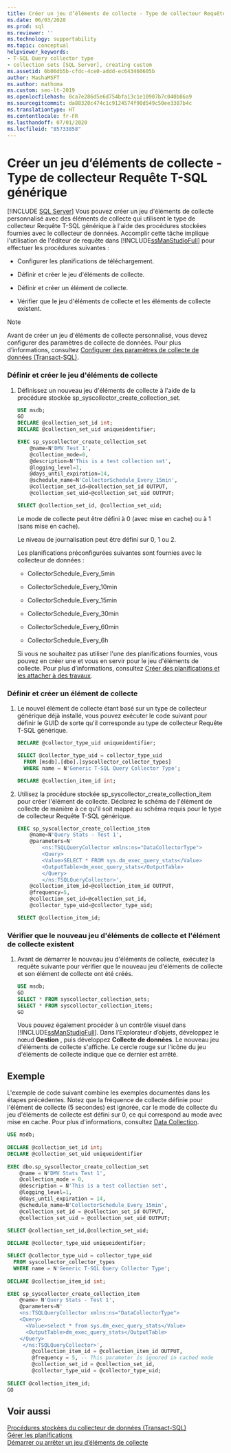 ```yaml
---
title: Créer un jeu d’éléments de collecte - Type de collecteur Requête T-SQL générique
ms.date: 06/03/2020
ms.prod: sql
ms.reviewer: ''
ms.technology: supportability
ms.topic: conceptual
helpviewer_keywords:
- T-SQL Query collector type
- collection sets [SQL Server], creating custom
ms.assetid: 6b06db5b-cfdc-4ce0-addd-ec643460605b
author: MashaMSFT
ms.author: mathoma
ms.custom: seo-lt-2019
ms.openlocfilehash: 8ca7e286d5e6d754bfa13c1e10907b7c040b86a9
ms.sourcegitcommit: da88320c474c1c9124574f90d549c50ee3387b4c
ms.translationtype: HT
ms.contentlocale: fr-FR
ms.lasthandoff: 07/01/2020
ms.locfileid: "85733858"
---
```

# <a name="create-custom-collection-set---generic-t-sql-query-collector-type"></a>Créer un jeu d’éléments de collecte - Type de collecteur Requête T-SQL générique
 [!INCLUDE [SQL Server](../../includes/applies-to-version/sqlserver.md)]
  Vous pouvez créer un jeu d'éléments de collecte personnalisé avec des éléments de collecte qui utilisent le type de collecteur Requête T-SQL générique à l'aide des procédures stockées fournies avec le collecteur de données. Accomplir cette tâche implique l'utilisation de l'éditeur de requête dans [!INCLUDE[ssManStudioFull](../../includes/ssmanstudiofull-md.md)] pour effectuer les procédures suivantes :  
  
-   Configurer les planifications de téléchargement.  
  
-   Définir et créer le jeu d'éléments de collecte.  
  
-   Définir et créer un élément de collecte.  
  
-   Vérifier que le jeu d'éléments de collecte et les éléments de collecte existent.  
  
> [!NOTE]  
>  Avant de créer un jeu d'éléments de collecte personnalisé, vous devez configurer des paramètres de collecte de données. Pour plus d’informations, consultez [Configurer des paramètres de collecte de données &#40;Transact-SQL&#41;](../../relational-databases/data-collection/configure-data-collection-parameters-transact-sql.md).  
  
### <a name="define-and-create-the-collection-set"></a>Définir et créer le jeu d'éléments de collecte  
  
1.  Définissez un nouveau jeu d'éléments de collecte à l'aide de la procédure stockée sp_syscollector_create_collection_set.  
  
    ```sql
    USE msdb;  
    GO
    DECLARE @collection_set_id int;  
    DECLARE @collection_set_uid uniqueidentifier;  

    EXEC sp_syscollector_create_collection_set   
        @name=N'DMV Test 1',   
        @collection_mode=0,   
        @description=N'This is a test collection set',   
        @logging_level=1,   
        @days_until_expiration=14,   
        @schedule_name=N'CollectorSchedule_Every_15min',   
        @collection_set_id=@collection_set_id OUTPUT,   
        @collection_set_uid=@collection_set_uid OUTPUT;  

    SELECT @collection_set_id, @collection_set_uid;  
    ```  
  
     Le mode de collecte peut être défini à 0 (avec mise en cache) ou à 1 (sans mise en cache).  
  
     Le niveau de journalisation peut être défini sur 0, 1 ou 2.  
  
     Les planifications préconfigurées suivantes sont fournies avec le collecteur de données :  
  
    -   CollectorSchedule_Every_5min  
  
    -   CollectorSchedule_Every_10min  
  
    -   CollectorSchedule_Every_15min  
  
    -   CollectorSchedule_Every_30min  
  
    -   CollectorSchedule_Every_60min  
  
    -   CollectorSchedule_Every_6h  
  
     Si vous ne souhaitez pas utiliser l'une des planifications fournies, vous pouvez en créer une et vous en servir pour le jeu d'éléments de collecte. Pour plus d’informations, consultez [Créer des planifications et les attacher à des travaux](../../ssms/agent/create-and-attach-schedules-to-jobs.md).  
  
### <a name="define-and-create-a-collection-item"></a>Définir et créer un élément de collecte  
  
1.  Le nouvel élément de collecte étant basé sur un type de collecteur générique déjà installé, vous pouvez exécuter le code suivant pour définir le GUID de sorte qu'il corresponde au type de collecteur Requête T-SQL générique.  
  
    ```sql  
    DECLARE @collector_type_uid uniqueidentifier;  

    SELECT @collector_type_uid = collector_type_uid
      FROM [msdb].[dbo].[syscollector_collector_types]   
      WHERE name = N'Generic T-SQL Query Collector Type';  

    DECLARE @collection_item_id int;  
    ```  
  
2.  Utilisez la procédure stockée sp_syscollector_create_collection_item pour créer l'élément de collecte. Déclarez le schéma de l'élément de collecte de manière à ce qu'il soit mappé au schéma requis pour le type de collecteur Requête T-SQL générique.  
  
    ```sql  
    EXEC sp_syscollector_create_collection_item   
        @name=N'Query Stats - Test 1',   
        @parameters=N'  
            <ns:TSQLQueryCollector xmlns:ns="DataCollectorType">  
            <Query>  
            <Value>SELECT * FROM sys.dm_exec_query_stats</Value>  
            <OutputTable>dm_exec_query_stats</OutputTable>  
            </Query>  
            </ns:TSQLQueryCollector>',   
        @collection_item_id=@collection_item_id OUTPUT,   
        @frequency=5,   
        @collection_set_id=@collection_set_id,   
        @collector_type_uid=@collector_type_uid;  

    SELECT @collection_item_id;  
    ```  
  
### <a name="verify-that-the-new-collection-set-and-collection-item-exist"></a>Vérifier que le nouveau jeu d'éléments de collecte et l'élément de collecte existent  
  
1.  Avant de démarrer le nouveau jeu d'éléments de collecte, exécutez la requête suivante pour vérifier que le nouveau jeu d'éléments de collecte et son élément de collecte ont été créés.  
  
    ```sql  
    USE msdb;  
    GO
    SELECT * FROM syscollector_collection_sets;  
    SELECT * FROM syscollector_collection_items;  
    GO  
    ```  
  
     Vous pouvez également procéder à un contrôle visuel dans [!INCLUDE[ssManStudioFull](../../includes/ssmanstudiofull-md.md)]. Dans l’Explorateur d’objets, développez le nœud **Gestion** , puis développez **Collecte de données**. Le nouveau jeu d'éléments de collecte s'affiche. Le cercle rouge sur l'icône du jeu d'éléments de collecte indique que ce dernier est arrêté.  
  
## <a name="example"></a>Exemple  
 L'exemple de code suivant combine les exemples documentés dans les étapes précédentes. Notez que la fréquence de collecte définie pour l'élément de collecte (5 secondes) est ignorée, car le mode de collecte du jeu d'éléments de collecte est défini sur 0, ce qui correspond au mode avec mise en cache. Pour plus d'informations, consultez [Data Collection](../../relational-databases/data-collection/data-collection.md).  
  
```sql  
USE msdb;  
  
DECLARE @collection_set_id int;  
DECLARE @collection_set_uid uniqueidentifier  
  
EXEC dbo.sp_syscollector_create_collection_set  
    @name = N'DMV Stats Test 1',  
    @collection_mode = 0,  
    @description = N'This is a test collection set',  
    @logging_level=1,  
    @days_until_expiration = 14,  
    @schedule_name=N'CollectorSchedule_Every_15min',  
    @collection_set_id = @collection_set_id OUTPUT,  
    @collection_set_uid = @collection_set_uid OUTPUT;  

SELECT @collection_set_id,@collection_set_uid;  
  
DECLARE @collector_type_uid uniqueidentifier;  

SELECT @collector_type_uid = collector_type_uid
  FROM syscollector_collector_types   
  WHERE name = N'Generic T-SQL Query Collector Type';  
  
DECLARE @collection_item_id int;  

EXEC sp_syscollector_create_collection_item  
    @name= N'Query Stats - Test 1',  
    @parameters=N'  
    <ns:TSQLQueryCollector xmlns:ns="DataCollectorType">  
    <Query>  
      <Value>select * from sys.dm_exec_query_stats</Value>  
      <OutputTable>dm_exec_query_stats</OutputTable>  
    </Query>  
     </ns:TSQLQueryCollector>',  
        @collection_item_id = @collection_item_id OUTPUT,  
        @frequency = 5, -- This parameter is ignored in cached mode  
        @collection_set_id = @collection_set_id,  
        @collector_type_uid = @collector_type_uid;  
        
SELECT @collection_item_id;  
GO  
```  
  
## <a name="see-also"></a>Voir aussi  
 [Procédures stockées du collecteur de données &#40;Transact-SQL&#41;](../../relational-databases/system-stored-procedures/data-collector-stored-procedures-transact-sql.md)   
 [Gérer les planifications](../../ssms/agent/manage-schedules.md)   
 [Démarrer ou arrêter un jeu d’éléments de collecte](../../relational-databases/data-collection/start-or-stop-a-collection-set.md)  
  
  
